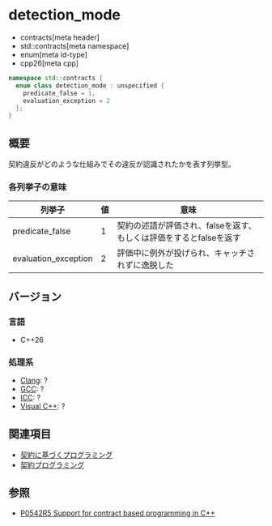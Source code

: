 # detection_mode
* contracts[meta header]
* std::contracts[meta namespace]
* enum[meta id-type]
* cpp26[meta cpp]

```cpp
namespace std::contracts {
  enum class detection_mode : unspecified {
    predicate_false = 1,
    evaluation_exception = 2
  };
}
```

## 概要
契約違反がどのような仕組みでその違反が認識されたかを表す列挙型。

### 各列挙子の意味
| 列挙子 | 値 | 意味 |
|--------|-----|------|
| predicate_false | 1 | 契約の述語が評価され、falseを返す、もしくは評価をするとfalseを返す |
| evaluation_exception | 2 | 評価中に例外が投げられ、キャッチされずに逸脱した |

## バージョン
### 言語
- C++26

### 処理系
- [Clang](/implementation.md#clang): ?
- [GCC](/implementation.md#gcc): ?
- [ICC](/implementation.md#icc): ?
- [Visual C++](/implementation.md#visual_cpp): ?

## 関連項目
- [契約に基づくプログラミング](/lang/future/contract-based_programming.md)
- [契約プログラミング](/lang/cpp26/contracts.md)

## 参照
- [P0542R5 Support for contract based programming in C++](http://www.open-std.org/jtc1/sc22/wg21/docs/papers/2018/p0542r5.html)
